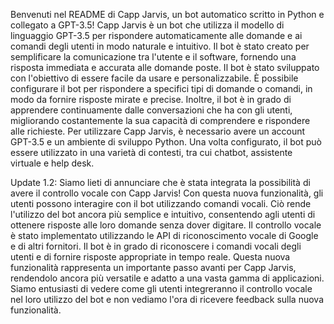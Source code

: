 Benvenuti nel README di Capp Jarvis, un bot automatico scritto in Python e collegato a GPT-3.5!
Capp Jarvis è un bot che utilizza il modello di linguaggio GPT-3.5 per rispondere automaticamente alle domande e ai comandi degli utenti in modo naturale e intuitivo. Il bot è stato creato per semplificare la comunicazione tra l'utente e il software, fornendo una risposta immediata e accurata alle domande poste.
Il bot è stato sviluppato con l'obiettivo di essere facile da usare e personalizzabile. È possibile configurare il bot per rispondere a specifici tipi di domande o comandi, in modo da fornire risposte mirate e precise. Inoltre, il bot è in grado di apprendere continuamente dalle conversazioni che ha con gli utenti, migliorando costantemente la sua capacità di comprendere e rispondere alle richieste.
Per utilizzare Capp Jarvis, è necessario avere un account GPT-3.5 e un ambiente di sviluppo Python. Una volta configurato, il bot può essere utilizzato in una varietà di contesti, tra cui chatbot, assistente virtuale e help desk.



Update 1.2: Siamo lieti di annunciare che è stata integrata la possibilità di avere il controllo vocale con Capp Jarvis!
Con questa nuova funzionalità, gli utenti possono interagire con il bot utilizzando comandi vocali. Ciò rende l'utilizzo del bot ancora più semplice e intuitivo, consentendo agli utenti di ottenere risposte alle loro domande senza dover digitare.
Il controllo vocale è stato implementato utilizzando le API di riconoscimento vocale di Google e di altri fornitori. Il bot è in grado di riconoscere i comandi vocali degli utenti e di fornire risposte appropriate in tempo reale.
Questa nuova funzionalità rappresenta un importante passo avanti per Capp Jarvis, rendendolo ancora più versatile e adatto a una vasta gamma di applicazioni. Siamo entusiasti di vedere come gli utenti integreranno il controllo vocale nel loro utilizzo del bot e non vediamo l'ora di ricevere feedback sulla nuova funzionalità.

